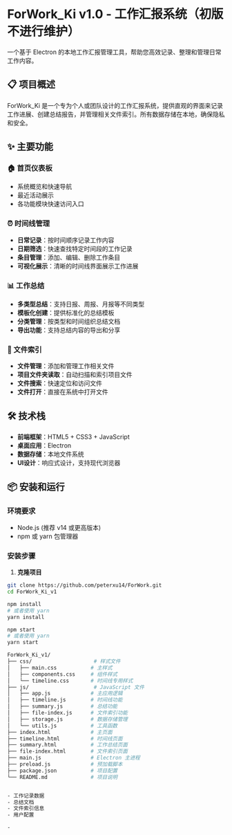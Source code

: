 # ForWork_Ki v1.0 - 工作汇报系统（初版不进行维护）

一个基于 Electron 的本地工作汇报管理工具，帮助您高效记录、整理和管理日常工作内容。

## 📋 项目概述

ForWork_Ki 是一个专为个人或团队设计的工作汇报系统，提供直观的界面来记录工作进展、创建总结报告，并管理相关文件索引。所有数据存储在本地，确保隐私和安全。

## ✨ 主要功能

### 🏠 首页仪表板
- 系统概览和快速导航
- 最近活动展示
- 各功能模块快速访问入口

### ⏰ 时间线管理
- **日常记录**：按时间顺序记录工作内容
- **日期筛选**：快速查找特定时间段的工作记录
- **条目管理**：添加、编辑、删除工作条目
- **可视化展示**：清晰的时间线界面展示工作进展

### 📊 工作总结
- **多类型总结**：支持日报、周报、月报等不同类型
- **模板化创建**：提供标准化的总结模板
- **分类管理**：按类型和时间组织总结文档
- **导出功能**：支持总结内容的导出和分享

### 📁 文件索引
- **文件管理**：添加和管理工作相关文件
- **项目文件夹读取**：自动扫描和索引项目文件
- **文件搜索**：快速定位和访问文件
- **文件打开**：直接在系统中打开文件

## 🛠️ 技术栈

- **前端框架**：HTML5 + CSS3 + JavaScript
- **桌面应用**：Electron
- **数据存储**：本地文件系统
- **UI设计**：响应式设计，支持现代浏览器

## 📦 安装和运行

### 环境要求
- Node.js (推荐 v14 或更高版本)
- npm 或 yarn 包管理器

### 安装步骤

1. **克隆项目**
```bash
git clone https://github.com/peterxu14/ForWork.git
cd ForWork_Ki_v1

npm install
# 或者使用 yarn
yarn install

npm start
# 或者使用 yarn
yarn start

ForWork_Ki_v1/
├── css/                    # 样式文件
│   ├── main.css           # 主样式
│   ├── components.css     # 组件样式
│   └── timeline.css       # 时间线专用样式
├── js/                     # JavaScript 文件
│   ├── app.js             # 主应用逻辑
│   ├── timeline.js        # 时间线功能
│   ├── summary.js         # 总结功能
│   ├── file-index.js      # 文件索引功能
│   ├── storage.js         # 数据存储管理
│   └── utils.js           # 工具函数
├── index.html             # 主页面
├── timeline.html          # 时间线页面
├── summary.html           # 工作总结页面
├── file-index.html        # 文件索引页面
├── main.js                # Electron 主进程
├── preload.js             # 预加载脚本
├── package.json           # 项目配置
└── README.md              # 项目说明


- 工作记录数据
- 总结文档
- 文件索引信息
- 用户配置

- 
